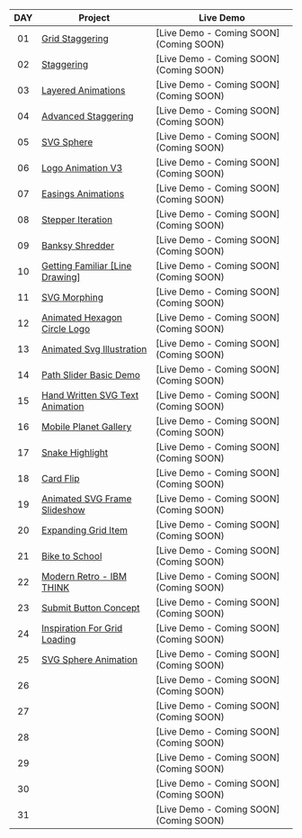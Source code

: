 |  DAY  | Project | Live Demo |
| :-: | --------------------------------------------------------------------------------------------------------------------------- | --------------------------------------------------------------------------------- |
| 01  | [Grid Staggering](https://github.com/JMBoulos12/animejs/tree/main/grid-staggering) | [Live Demo - Coming SOON](Coming SOON) |
| 02  | [Staggering](https://github.com/JMBoulos12/animejs/tree/main/staggering) | [Live Demo - Coming SOON](Coming SOON) |
| 03  | [Layered Animations](https://github.com/JMBoulos12/animejs/tree/main/layered-animations) | [Live Demo - Coming SOON](Coming SOON) |
| 04  | [Advanced Staggering](https://github.com/JMBoulos12/animejs/tree/main/advanced-staggering) | [Live Demo - Coming SOON](Coming SOON) |
| 05  | [SVG Sphere](https://github.com/JMBoulos12/animejs/tree/main/svg-sphere) | [Live Demo - Coming SOON](Coming SOON) |
| 06  | [Logo Animation V3](https://github.com/JMBoulos12/animejs/tree/main/logo-animation-v3) | [Live Demo - Coming SOON](Coming SOON) |
| 07  | [Easings Animations](https://github.com/JMBoulos12/animejs/tree/main/easings-animations) | [Live Demo - Coming SOON](Coming SOON) |
| 08  | [Stepper Iteration](https://github.com/JMBoulos12/animejs/tree/main/stepper-iteration) | [Live Demo - Coming SOON](Coming SOON) |
| 09  | [Banksy Shredder](https://github.com/JMBoulos12/animejs/tree/main/banksy-shredder) | [Live Demo - Coming SOON](Coming SOON) |
| 10  | [Getting Familiar [Line Drawing]](https://github.com/JMBoulos12/animejs/tree/main/getting-familiar) | [Live Demo - Coming SOON](Coming SOON) |
| 11  | [SVG Morphing](https://github.com/JMBoulos12/animejs/tree/main/svg-morphing) | [Live Demo - Coming SOON](Coming SOON) |
| 12  | [Animated Hexagon Circle Logo](https://github.com/JMBoulos12/animejs/tree/main/animated-hexagon-circle-logo) | [Live Demo - Coming SOON](Coming SOON) |
| 13  | [Animated Svg Illustration](https://github.com/JMBoulos12/animejs/tree/main/animated-svg-illustration) | [Live Demo - Coming SOON](Coming SOON) |
| 14  | [Path Slider Basic Demo](https://github.com/JMBoulos12/animejs/tree/main/path-slider-basic-demo) | [Live Demo - Coming SOON](Coming SOON) |
| 15  | [Hand Written SVG Text Animation](https://github.com/JMBoulos12/animejs/tree/main/hand-written-svg-text-animation) | [Live Demo - Coming SOON](Coming SOON) |
| 16  | [Mobile Planet Gallery](https://github.com/JMBoulos12/animejs/tree/main/mobile-planet-gallery) | [Live Demo - Coming SOON](Coming SOON) |
| 17  | [Snake Highlight](https://github.com/JMBoulos12/animejs/tree/main/snake-highlight) | [Live Demo - Coming SOON](Coming SOON) |
| 18  | [Card Flip](https://github.com/JMBoulos12/animejs/tree/main/card-flip) | [Live Demo - Coming SOON](Coming SOON) |
| 19  | [Animated SVG Frame Slideshow](https://github.com/JMBoulos12/animejs/tree/main/animated-frame-slideshow) | [Live Demo - Coming SOON](Coming SOON) |
| 20  | [Expanding Grid Item](https://github.com/JMBoulos12/animejs/tree/main/expanding-grid-item) | [Live Demo - Coming SOON](Coming SOON) |
| 21  | [Bike to School](https://github.com/JMBoulos12/animejs/tree/main/bike-to-school) | [Live Demo - Coming SOON](Coming SOON) |
| 22  | [Modern Retro - IBM THINK](https://github.com/JMBoulos12/animejs/tree/main/modern-retro) | [Live Demo - Coming SOON](Coming SOON) |
| 23  | [Submit Button Concept](https://github.com/JMBoulos12/animejs/tree/main/submit-button-concept) | [Live Demo - Coming SOON](Coming SOON) |
| 24  | [Inspiration For Grid Loading](https://github.com/JMBoulos12/animejs/tree/main/inspiration-for-grid-loading) | [Live Demo - Coming SOON](Coming SOON) |
| 25  | [SVG Sphere Animation](https://github.com/JMBoulos12/animejs/tree/main/svg-sphere-animation) | [Live Demo - Coming SOON](Coming SOON) |
| 26  | []() | [Live Demo - Coming SOON](Coming SOON) |
| 27  | []() | [Live Demo - Coming SOON](Coming SOON) |
| 28  | []() | [Live Demo - Coming SOON](Coming SOON) |
| 29  | []() | [Live Demo - Coming SOON](Coming SOON) |
| 30  | []() | [Live Demo - Coming SOON](Coming SOON) |
| 31  | []() | [Live Demo - Coming SOON](Coming SOON) |

